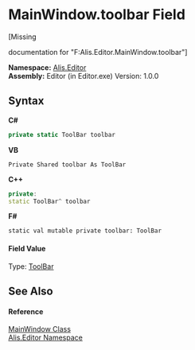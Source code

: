 # MainWindow.toolbar Field
 

\[Missing <summary> documentation for "F:Alis.Editor.MainWindow.toolbar"\]

**Namespace:**&nbsp;<a href="b150ade4-39de-a232-5f06-d3cdc1b2c538">Alis.Editor</a><br />**Assembly:**&nbsp;Editor (in Editor.exe) Version: 1.0.0

## Syntax

**C#**<br />
``` C#
private static ToolBar toolbar
```

**VB**<br />
``` VB
Private Shared toolbar As ToolBar
```

**C++**<br />
``` C++
private:
static ToolBar^ toolbar
```

**F#**<br />
``` F#
static val mutable private toolbar: ToolBar
```


#### Field Value
Type: <a href="9a5aad07-1c71-4b90-941b-1c18d5f313e1">ToolBar</a>

## See Also


#### Reference
<a href="7bf0742e-ffff-4416-d179-08aceba63212">MainWindow Class</a><br /><a href="b150ade4-39de-a232-5f06-d3cdc1b2c538">Alis.Editor Namespace</a><br />